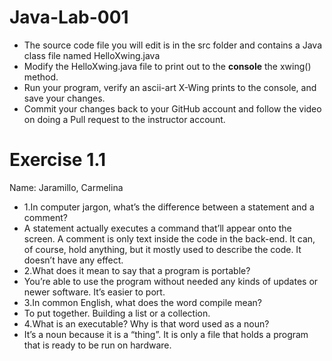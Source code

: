 # Java-Lab-001

* The source code file you will edit is in the src folder and contains a Java class file named HelloXwing.java
* Modify the HelloXwing.java file to print out to the **console** the xwing() method.
* Run your program, verify an ascii-art X-Wing prints to the console, and save your changes.
* Commit your changes back to your GitHub account and follow the video on doing a Pull request to the instructor account.


# Exercise 1.1
Name: Jaramillo, Carmelina
* 1.In computer jargon, what’s the difference between a statement and a comment?
* 	A statement actually executes a command that’ll appear onto the screen. A comment is only text inside the code in the back-end. It can, of course, hold anything, but it mostly used to describe the code. It doesn’t have any effect.
* 2.What does it mean to say that a program is portable?
*	You’re able to use the program without needed any kinds of updates or newer software. It’s easier to port.
* 3.In common English, what does the word compile mean?
* 	To put together. Building a list or a collection.  
* 4.What is an executable? Why is that word used as a noun?
* 	It’s a noun because it is a “thing”. It is only a file that holds a program that is ready to be run on hardware.
